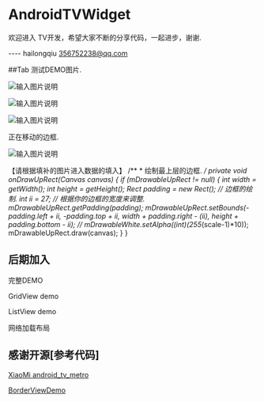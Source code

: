 # AndroidTVWidget

 欢迎进入 TV开发，希望大家不断的分享代码，一起进步，谢谢.
 
 ---- hailongqiu 356752238@qq.com

##Tab 测试DEMO图片.

![输入图片说明](http://git.oschina.net/uploads/images/2015/0905/050539_109ee7a3_111902.png "test1")

![输入图片说明](http://git.oschina.net/uploads/images/2015/0905/050611_b341a277_111902.png "test2")

![输入图片说明](http://git.oschina.net/uploads/images/2015/0905/163056_5d6b6a7a_111902.png "test123")

正在移动的边框.

![输入图片说明](http://git.oschina.net/uploads/images/2015/0905/163423_be647737_111902.png "在这里输入图片标题")

【请根据填补的图片进入数据的填入】
	/**
	 * 绘制最上层的边框.
	 */
	private void onDrawUpRect(Canvas canvas) {
		if (mDrawableUpRect != null) {
			int width = getWidth();
			int height = getHeight();
			Rect padding = new Rect();
			// 边框的绘制.
			int ii = 27;   // 根据你的边框的宽度来调整.
			mDrawableUpRect.getPadding(padding);
			mDrawableUpRect.setBounds(-padding.left + ii, -padding.top + ii,
					width + padding.right - (ii), height + padding.bottom  - ii);
			// mDrawableWhite.setAlpha((int)(255*(scale-1)*10));
			mDrawableUpRect.draw(canvas);
		}
	}

## 后期加入
   
   完整DEMO
   
   GridView demo
   
   ListView demo
   
   网络加载布局
   
## 感谢开源[参考代码]
<p>
<a href="https://github.com/XiaoMi/android_tv_metro">XiaoMi android_tv_metro </a>
</p>
<p>
<a href="https://github.com/lf8289/BorderViewDemo">BorderViewDemo</a>
</p>